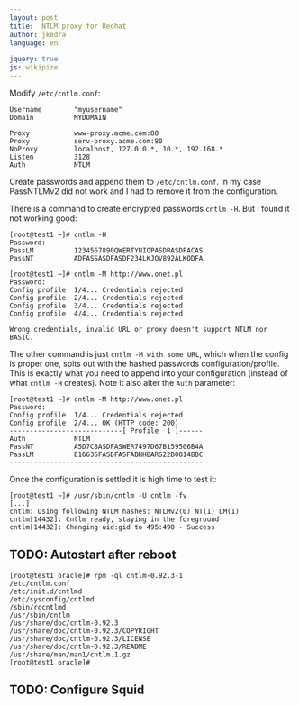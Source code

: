 ```yaml
---
layout: post
title:  NTLM proxy for Redhat
author: jkedra
language: en

jquery: true
js: wikipize
---
```


Modify `/etc/cntlm.conf`:

    Username        "myusername"
    Domain          MYDOMAIN

    Proxy           www-proxy.acme.com:80
    Proxy           serv-proxy.acme.com:80
    NoProxy         localhost, 127.0.0.*, 10.*, 192.168.*
    Listen          3128
    Auth            NTLM


Create passwords and append them to `/etc/cntlm.conf`.
In my case PassNTLMv2 did not work and I had to remove it
from the configuration.

There is a command to create encrypted passwords `cntlm -H`.
But I found it not working good:

    [root@test1 ~]# cntlm -H
    Password: 
    PassLM          1234567890QWERTYUIOPASDRASDFACAS
    PassNT          ADFASSASDFASDF234LKJOV892ALKODFA

    [root@test1 ~]# cntlm -M http://www.onet.pl
    Password: 
    Config profile  1/4... Credentials rejected
    Config profile  2/4... Credentials rejected
    Config profile  3/4... Credentials rejected
    Config profile  4/4... Credentials rejected

    Wrong credentials, invalid URL or proxy doesn't support NTLM nor BASIC.

The other command is just `cntlm -M with some URL`, which when the config
is proper one, spits out with the hashed passwords configuration/profile.
This is exactly what you need to append into your configuration
(instead of what `cntlm -H` creates). Note it also alter the `Auth` parameter:

    [root@test1 ~]# cntlm -M http://www.onet.pl
    Password: 
    Config profile  1/4... Credentials rejected
    Config profile  2/4... OK (HTTP code: 200)
    ----------------------------[ Profile  1 ]------
    Auth            NTLM
    PassNT          A5D7C8ASDFASWER7497D67B159506B4A
    PassLM          E16636FASDFASFABHHBARS22B0014BBC
    ------------------------------------------------

Once the configuration is settled it is high time to test it:

    [root@test1 ~]# /usr/sbin/cntlm -U cntlm -fv
    [...]
    cntlm: Using following NTLM hashes: NTLMv2(0) NT(1) LM(1)
    cntlm[14432]: Cntlm ready, staying in the foreground
    cntlm[14432]: Changing uid:gid to 495:490 - Success


## TODO: Autostart after reboot

    [root@test1 oracle]# rpm -ql cntlm-0.92.3-1
    /etc/cntlm.conf
    /etc/init.d/cntlmd
    /etc/sysconfig/cntlmd
    /sbin/rccntlmd
    /usr/sbin/cntlm
    /usr/share/doc/cntlm-0.92.3
    /usr/share/doc/cntlm-0.92.3/COPYRIGHT
    /usr/share/doc/cntlm-0.92.3/LICENSE
    /usr/share/doc/cntlm-0.92.3/README
    /usr/share/man/man1/cntlm.1.gz
    [root@test1 oracle]# 

## TODO: Configure Squid

